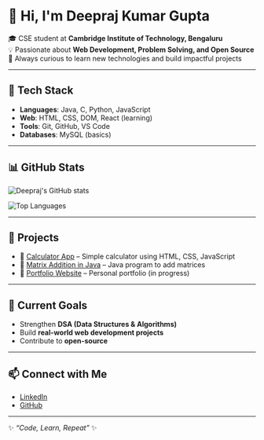 # 👋 Hi, I'm Deepraj Kumar Gupta  

🎓 CSE student at **Cambridge Institute of Technology, Bengaluru**  
💡 Passionate about **Web Development, Problem Solving, and Open Source**  
🚀 Always curious to learn new technologies and build impactful projects  

---

## 🔧 Tech Stack  
- **Languages**: Java, C, Python, JavaScript  
- **Web**: HTML, CSS, DOM, React (learning)  
- **Tools**: Git, GitHub, VS Code  
- **Databases**: MySQL (basics)  

---

## 📊 GitHub Stats  
![Deepraj's GitHub stats](https://github-readme-stats.vercel.app/api?username=deeprajkumargupta&show_icons=true&theme=tokyonight)  

![Top Languages](https://github-readme-stats.vercel.app/api/top-langs/?username=deeprajkumargupta&layout=compact&theme=tokyonight)  

---

## 🚀 Projects  
- 🔹 [Calculator App](#) – Simple calculator using HTML, CSS, JavaScript  
- 🔹 [Matrix Addition in Java](#) – Java program to add matrices  
- 🔹 [Portfolio Website](#) – Personal portfolio (in progress)  

---

## 🌱 Current Goals  
- Strengthen **DSA (Data Structures & Algorithms)**  
- Build **real-world web development projects**  
- Contribute to **open-source**  

---

## 📫 Connect with Me  
- [LinkedIn](https://www.linkedin.com/in/deeprajkumargupta/)  
- [GitHub](https://github.com/deeprajkumargupta)  

---
✨ *“Code, Learn, Repeat”* ✨
